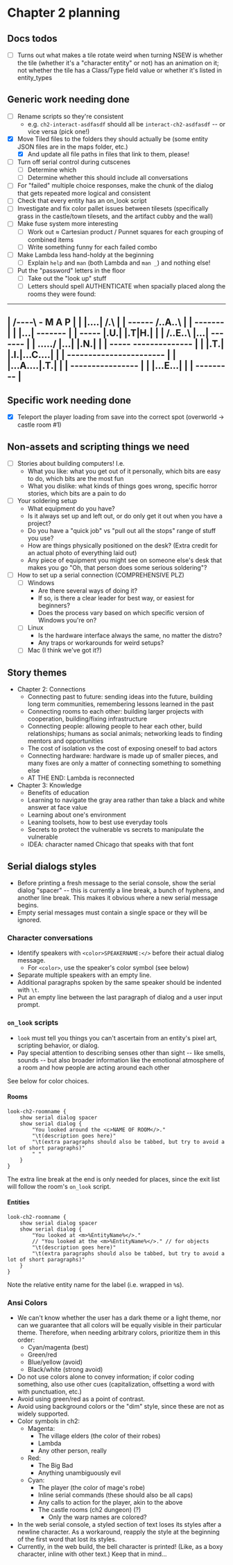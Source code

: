 # Chapter 2 planning

## Docs todos

- [ ] Turns out what makes a tile rotate weird when turning NSEW is whether the tile (whether it's a "character entity" or not) has an animation on it; not whether the tile has a Class/Type field value or whether it's listed in entity_types

## Generic work needing done

- [ ] Rename scripts so they're consistent
	- e.g. `ch2-interact-asdfasdf` should all be `interact-ch2-asdfasdf` -- or vice versa (pick one!)
- [x] Move Tiled files to the folders they should actually be (some entity JSON files are in the maps folder, etc.)
	- [x] And update all file paths in files that link to them, please!
- [ ] Turn off serial control during cutscenes
	- [ ] Determine which
	- [ ] Determine whether this should include all conversations
- [ ] For "failed" multiple choice responses, make the chunk of the dialog that gets repeated more logical and consistent
- [ ] Check that every entity has an on_look script
- [ ] Investigate and fix color pallet issues between tilesets (specifically grass in the castle/town tilesets, and the artifact cubby and the wall)
- [ ] Make fuse system more interesting
	- [ ] Work out ≈ Cartesian product / Punnet squares for each grouping of combined items
	- [ ] Write something funny for each failed combo
- [ ] Make Lambda less hand-holdy at the beginning
	- [ ] Explain `help` and `man` (both Lambda and `man _`) and nothing else!
- [ ] Put the "password" letters in the floor
	- [ ] Take out the "look up" stuff
	- [ ] Letters should spell AUTHENTICATE when spacially placed along the rooms they were found:

-------------------------------
|  /----\      -       M A P  |
|  |....|     /.\             |
|  ------   /..A..\           |
|           -------           |
|            |...|   -------  |
|   -----    |.U.|   |.T|H.|  |
|  /..E..\   |...|   -------  |
|  \...../   |...|    |.N.|   |
|   -----    --------------   |
|   |.T.|    |.I.|...C....|   |
|   -----------------------   |
|   |...A....|.T.|            |
|   ----------------          |
|          |...E...|          |
|          ---------          |
-------------------------------

## Specific work needing done

- [x] Teleport the player loading from save into the correct spot (overworld -> castle room #1)

## Non-assets and scripting things we need

- [ ] Stories about building computers! I.e.
	- What you like: what you get out of it personally, which bits are easy to do, which bits are the most fun
	- What you dislike: what kinds of things goes wrong, specific horror stories, which bits are a pain to do
- [ ] Your soldering setup
	- What equipment do you have?
	- Is it always set up and left out, or do only get it out when you have a project?
	- Do you have a "quick job" vs "pull out all the stops" range of stuff you use?
	- How are things physically positioned on the desk? (Extra credit for an actual photo of everything laid out)
	- Any piece of equipment you might see on someone else's desk that makes you go "Oh, that person does some serious soldering"?
- [ ] How to set up a serial connection (COMPREHENSIVE PLZ)
	- [ ] Windows
		- Are there several ways of doing it?
		- If so, is there a clear leader for best way, or easiest for beginners?
		- Does the process vary based on which specific version of Windows you're on?
	- [ ] Linux
		- Is the hardware interface always the same, no matter the distro?
		- Any traps or workarounds for weird setups?
	- [ ] Mac (I think we've got it?)

## Story themes

- Chapter 2: Connections
	- Connecting past to future: sending ideas into the future, building long term communities, remembering lessons learned in the past
	- Connecting rooms to each other: building larger projects with cooperation, building/fixing infrastructure
	- Connecting people: allowing people to hear each other, build relationships; humans as social animals; networking leads to finding mentors and opportunities
	- The cost of isolation vs the cost of exposing oneself to bad actors
	- Connecting hardware: hardware is made up of smaller pieces, and many fixes are only a matter of connecting something to something else
	- AT THE END: Lambda is reconnected
- Chapter 3: Knowledge
	- Benefits of education
	- Learning to navigate the gray area rather than take a black and white answer at face value
	- Learning about one's environment
	- Leaning toolsets, how to best use everyday tools
	- Secrets to protect the vulnerable vs secrets to manipulate the vulnerable
	- IDEA: character named Chicago that speaks with that font

## Serial dialogs styles

- Before printing a fresh message to the serial console, show the serial dialog "spacer" -- this is currently a line break, a bunch of hyphens, and another line break. This makes it obvious where a new serial message begins.
- Empty serial messages must contain a single space or they will be ignored.

### Character conversations

- Identify speakers with `<color>SPEAKERNAME:</>` before their actual dialog message.
	- For `<color>`, use the speaker's color symbol (see below)
- Separate multiple speakers with an empty line.
- Additional paragraphs spoken by the same speaker should be indented with `\t`.
- Put an empty line between the last paragraph of dialog and a user input prompt.

### `on_look` scripts

- `look` must tell you things you can't ascertain from an entity's pixel art, scripting behavior, or dialog.
- Pay special attention to describing senses other than sight -- like smells, sounds -- but also broader information like the emotional atmosphere of a room and how people are acting around each other

See below for color choices.

#### Rooms

```mgs
look-ch2-roomname {
	show serial dialog spacer
	show serial dialog {
		"You looked around the <c>NAME OF ROOM</>."
		"\t(description goes here)"
		"\t(extra paragraphs should also be tabbed, but try to avoid a lot of short paragraphs)"
		" "
	}
}
```

The extra line break at the end is only needed for places, since the exit list will follow the room's `on_look` script.

#### Entities

```mgs
look-ch2-roomname {
	show serial dialog spacer
	show serial dialog {
		"You looked at <m>%EntityName%</>."
		// "You looked at the <m>%EntityName%</>." // for objects
		"\t(description goes here)"
		"\t(extra paragraphs should also be tabbed, but try to avoid a lot of short paragraphs)"
	}
}
```

Note the relative entity name for the label (i.e. wrapped in `%`s).

### Ansi Colors

- We can't know whether the user has a dark theme or a light theme, nor can we guarantee that all colors will be equally visible in their particular theme. Therefore, when needing arbitrary colors, prioritize them in this order:
	- Cyan/magenta (best)
	- Green/red
	- Blue/yellow (avoid)
	- Black/white (strong avoid)
- Do not use colors alone to convey information; if color coding something, also use other cues (capitalization, offsetting a word with with punctuation, etc.)
- Avoid using green/red as a point of contrast.
- Avoid using background colors or the "dim" style, since these are not as widely supported.
- Color symbols in ch2:
	- Magenta:
		- The village elders (the color of their robes)
		- Lambda
		- Any other person, really
	- Red:
		- The Big Bad
		- Anything unambiguously evil
	- Cyan:
		- The player (the color of mage's robe)
		- Inline serial commands (these should also be all caps)
		- Any calls to action for the player, akin to the above
		- The castle rooms (ch2 dungeon) (?)
			- Only the warp names are colored?
- In the web serial console, a styled section of text loses its styles after a newline character. As a workaround, reapply the style at the beginning of the first word that lost its styles.
- Currently, in the web build, the bell character is printed! (Like, as a boxy character, inline with other text.) Keep that in mind...
